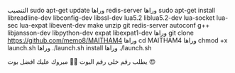 التنصيب
sudo apt-get update
وراها
redis-server
وراها
sudo apt-get install libreadline-dev libconfig-dev libssl-dev lua5.2 liblua5.2-dev lua-socket lua-sec lua-expat libevent-dev make unzip git redis-server autoconf g++ libjansson-dev libpython-dev expat libexpat1-dev
وراها
git clone https://github.com/memo8/MAITHAM4
وراها
cd MAITHAM4
وراها
chmod +x launch.sh
وراها
./launch.sh install
وراها
./launch.sh

يطلب رقم خلي رقم البوت ✋🏿
مبروك عليك افضل بوت 😍
